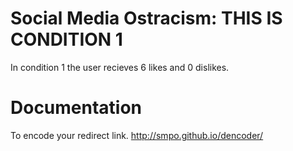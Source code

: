 Social Media Ostracism: THIS IS CONDITION 1
===========

In condition 1 the user recieves 6 likes and 0 dislikes.

Documentation
===========

To encode your redirect link.
http://smpo.github.io/dencoder/
